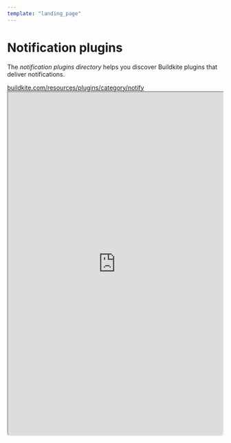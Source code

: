 ```yaml
---
template: "landing_page"
---
```


# Notification plugins

The _notification plugins directory_ helps you discover Buildkite plugins that deliver notifications.

<a class="Frameheader" href='https://buildkite.com/resources/plugins/category/notify' target='_blank'>
  <span class="Frameheader__address">buildkite.com/resources/plugins/category/notify</span>
</a>
<iframe
  src='https://buildkite.com/resources/plugins/category/notify/embed/'
  referrerPolicy='same-origin'
  allow="fullscreen" crossorigin="anonymous" width="100%" height="800px"
  style="border-radius:0 0 8px 8px;box-sizing: border-box;"
/>
